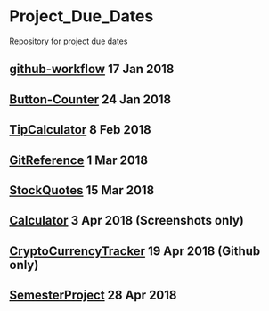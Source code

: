 # Project_Due_Dates
Repository for project due dates

## [github-workflow](https://github.com/CSCI-490-MobileAppDevelopment-S2018/github-workflow)    17 Jan 2018 ##
## [Button-Counter](https://github.com/CSCI-490-MobileAppDevelopment-S2018/ButtonCounter-project) 24 Jan 2018 ##
## [TipCalculator](https://github.com/CSCI-490-MobileAppDevelopment-S2018/TipCalculator-project) 8 Feb 2018 ##
## [GitReference](https://github.com/CSCI-490-MobileAppDevelopment-S2018/GitReference-project) 1 Mar 2018 ##
## [StockQuotes](https://github.com/CSCI-490-MobileAppDevelopment-S2018/StockQuotes-project) 15 Mar 2018 ##
## [Calculator](https://github.com/CSCI-490-MobileAppDevelopment-S2018/Calculator-project) 3 Apr 2018 (Screenshots only) ##
## [CryptoCurrencyTracker](https://github.com/CSCI-490-MobileAppDevelopment-S2018/CrytoCurrencyTracker-project) 19 Apr 2018 (Github only) ##
## [SemesterProject](https://github.com/CSCI-490-MobileAppDevelopment-S2018/SemesterProject-project) 28 Apr 2018 ##
